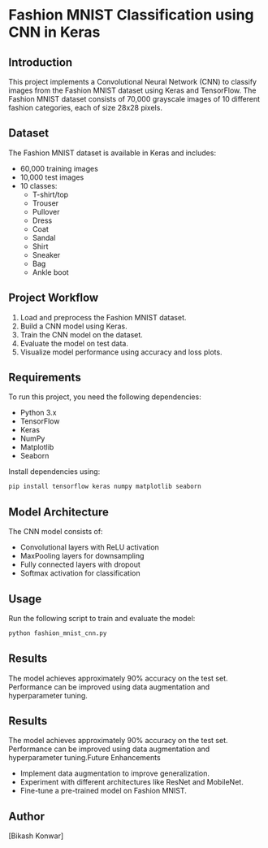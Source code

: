 # Fashion MNIST Classification using CNN in Keras

## Introduction

This project implements a Convolutional Neural Network (CNN) to classify images from the Fashion MNIST dataset using Keras and TensorFlow. The Fashion MNIST dataset consists of 70,000 grayscale images of 10 different fashion categories, each of size 28x28 pixels.

## Dataset

The Fashion MNIST dataset is available in Keras and includes:

- 60,000 training images
- 10,000 test images
- 10 classes:
  - T-shirt/top
  - Trouser
  - Pullover
  - Dress
  - Coat
  - Sandal
  - Shirt
  - Sneaker
  - Bag
  - Ankle boot

## Project Workflow

1. Load and preprocess the Fashion MNIST dataset.
2. Build a CNN model using Keras.
3. Train the CNN model on the dataset.
4. Evaluate the model on test data.
5. Visualize model performance using accuracy and loss plots.

## Requirements

To run this project, you need the following dependencies:

- Python 3.x
- TensorFlow
- Keras
- NumPy
- Matplotlib
- Seaborn

Install dependencies using:

```sh
pip install tensorflow keras numpy matplotlib seaborn
```

## Model Architecture

The CNN model consists of:

- Convolutional layers with ReLU activation
- MaxPooling layers for downsampling
- Fully connected layers with dropout
- Softmax activation for classification

## Usage

Run the following script to train and evaluate the model:

```sh
python fashion_mnist_cnn.py
```

## Results

The model achieves approximately 90% accuracy on the test set. Performance can be improved using data augmentation and hyperparameter tuning.

## Results



The model achieves approximately 90% accuracy on the test set. Performance can be improved using data augmentation and hyperparameter tuning.Future Enhancements

- Implement data augmentation to improve generalization.
- Experiment with different architectures like ResNet and MobileNet.
- Fine-tune a pre-trained model on Fashion MNIST.

## Author

[Bikash Konwar]



